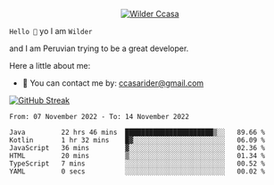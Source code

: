 <p align="center">
  <a href="https://github.com/Call4han"><img src="https://images2.alphacoders.com/505/505544.jpg" alt="Wilder Ccasa" /></a>
</p>


`Hello 👋`
yo I am `Wilder`

and I am Peruvian trying to be a great developer.






Here a little about me:
- 📝 You can contact me by: ccasarider@gmail.com


[![GitHub Streak](http://github-readme-streak-stats.herokuapp.com?user=Callahan&theme=dark&date_format=j%2Fn%5B%2FY%5D&background=201E1E&border=867815&stroke=E0E0E0&ring=268586&fire=DD401D&currStreakNum=ADDD8E&sideNums=76CBD5AA&currStreakLabel=6DBADD&sideLabels=6DBADD&dates=D0D0D0)](https://git.io/streak-stats)
<!--START_SECTION:waka-->

```text
From: 07 November 2022 - To: 14 November 2022

Java         22 hrs 46 mins  ██████████████████████▒░░   89.66 %
Kotlin       1 hr 32 mins    █▓░░░░░░░░░░░░░░░░░░░░░░░   06.09 %
JavaScript   36 mins         ▓░░░░░░░░░░░░░░░░░░░░░░░░   02.36 %
HTML         20 mins         ▒░░░░░░░░░░░░░░░░░░░░░░░░   01.34 %
TypeScript   7 mins          ░░░░░░░░░░░░░░░░░░░░░░░░░   00.52 %
YAML         0 secs          ░░░░░░░░░░░░░░░░░░░░░░░░░   00.02 %
```

<!--END_SECTION:waka-->








